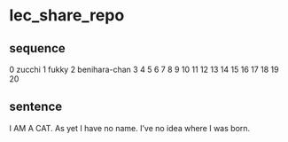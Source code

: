 # lec_share_repo
## sequence
0 zucchi
1 fukky
2 benihara-chan
3
4
5
6
7
8
9
10
11
12
13
14
15
16
17
18
19
20

## sentence
I AM A CAT. As yet I have no name. I’ve no idea where I was born. 
